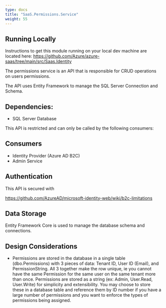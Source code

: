 ```yaml
---
type: docs
title: "SaaS.Permissions.Service"
weight: 55
---
```


## Running Locally

<!-- TODO: Need to update this link at some point -->

Instructions to get this module running on your local dev machine are located here: https://github.com/Azure/azure-saas/tree/main/src/Saas.Identity 

The permissions service is an API that is responsible for CRUD operations on users permissions. 

The API uses Entity Framework to manage the SQL Server Connection and Schema. 

## Dependencies:

- SQL Server Database

This API is restricted and can only be called by the following consumers:

## Consumers

- Identity Provider (Azure AD B2C)
- Admin Service

## Authentication

This API is secured with 


https://github.com/AzureAD/microsoft-identity-web/wiki/b2c-limitations


## Data Storage
Entity Framework Core is used to manage the database schema and connections.
## Design Considerations

- Permissions are stored in the database in a single table (dbo.Permissions) with 3 pieces of data: Tenant ID, User ID (Email), and PermissionString. All 3 together make the row unique, ie you cannot have the same Permission for the same user on the same tenant more than once. Permissions are stored as a string (ex: Admin, User.Read, User.Write) for simplicity and extensibility. You may choose to store these in a database table and reference them by ID number if you have a large number of permissions and you want to enforce the types of permissions being assigned.